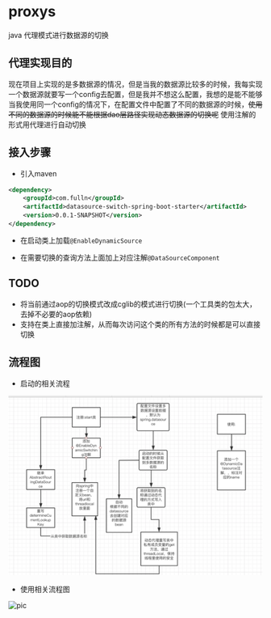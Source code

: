 # proxys

java 代理模式进行数据源的切换

##  代理实现目的

现在项目上实现的是多数据源的情况，但是当我的数据源比较多的时候，我每实现一个数据源就要写一个config去配置，但是我并不想这么配置，我想的是能不能够当我使用同一个config的情况下，在配置文件中配置了不同的数据源的时候，~~使用不同的数据源的时候能不能根据dao层路径实现动态数据源的切换呢~~ 使用注解的形式用代理进行自动切换

## 接入步骤

- 引入maven
```xml
<dependency>
    <groupId>com.fulln</groupId>
    <artifactId>datasource-switch-spring-boot-starter</artifactId>
    <version>0.0.1-SNAPSHOT</version>
</dependency>
```
- 在启动类上加载`@EnableDynamicSource`

- 在需要切换的查询方法上面加上对应注解`@DataSourceComponent`

## TODO

 - 将当前通过aop的切换模式改成cglib的模式进行切换(一个工具类的包太大，去掉不必要的aop依赖)
 - 支持在类上直接加注解，从而每次访问这个类的所有方法的时候都是可以直接切换

## 流程图
- 启动的相关流程

![pic](./pic/lct.png)

- 使用相关流程图

![pic](./pic/sy.png)
